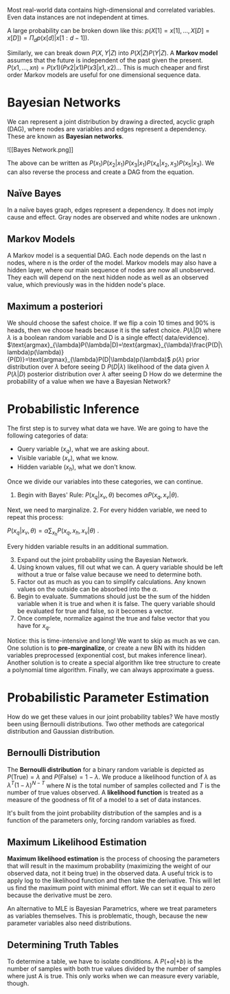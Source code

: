 Most real-world data contains high-dimensional and correlated variables. Even data instances are not independent at times. 

A large probability can be broken down like this: $p(X[1]=x[1],...,X[D]=x[D])=\Pi_dp(x[d]|x[1:d-1])$. 

Similarly, we can break down $P(X,Y|Z)$ into $P(X|Z)P(Y|Z)$. 
A **Markov model** assumes that the future is independent of the past given the present. $P(x1,...,xn)=P(x1)(Px2|x1)P(x3|x1,x2)...$
This is much cheaper and first order Markov models are useful for one dimensional sequence data. 

# Bayesian Networks
We can represent a joint distribution by drawing a directed, acyclic graph (DAG), where nodes are variables and edges represent a dependency. These are known as **Bayesian networks**. 

![[Bayes Network.png]]

The above can be written as $P(x_1)P(x_2|x_1)P(x_3|x_1)P(x_4|x_2,x_3)P(x_5|x_3)$. We can also reverse the process and create a DAG from the equation.  
## Naïve Bayes
In a naïve bayes graph, edges represent a dependency. It does not imply cause and effect. Gray nodes are observed and white nodes are unknown . 

## Markov Models
A Markov model is a sequential DAG. Each node depends on the last n nodes, where n is the order of the model. Markov models may also have a hidden layer, where our main sequence of nodes are now all unobserved. They each will depend on the next hidden node as well as an observed value, which previously was in the hidden node's place. 

## Maximum a posteriori
We should choose the safest choice. If we flip a coin 10 times and 90% is heads, then we choose heads because it is the safest choice. 
$P(\lambda|D)$ where $\lambda$ is a boolean random variable and D is a single effect( data/evidence). 
$\text{argmax}_{\lambda}P(\lambda|D)=\text{argmax}_{\lambda}\frac{P(D|\lambda)p(\lambda)}{P(D)}=\text{argmax}_{\lambda}P(D|\lambda)p(\lambda)$  $p(\lambda)$ prior distribution over $\lambda$ before seeing D
$P(D|\lambda)$ likelihood of the data given $\lambda$
$P(\lambda|D)$ posterior distribution over $\lambda$ after seeing D
How do we determine the probability of a value when we have a Bayesian Network?

# Probabilistic Inference
The first step is to survey what data we have. We are going to have the following categories of data:
- Query variable ($x_q$), what we are asking about. 
- Visible variable ($x_v$), what we know. 
- Hidden variable ($x_h$), what we don't know. 

Once we divide our variables into these categories, we can continue. 

1. Begin with Bayes' Rule:
$P(x_q|x_v, \theta)$ becomes $\alpha P(x_q, x_v|\theta)$. 

Next, we need to marginalize. 
2. For every hidden variable, we need to repeat this process:

$P(x_q|x_v, \theta)=\alpha \sum_{x_h}{P(x_q,x_h,x_v|\theta)}$ . 

Every hidden variable results in an additional summation. 

3. Expand out the joint probability using the Bayesian Network. 
4. Using known values, fill out what we can. A query variable should be left without a true or false value because we need to determine both. 
5. Factor out as much as you can to simplify calculations. Any known values on the outside can be absorbed into the $\alpha$. 
6. Begin to evaluate. Summations should just be the sum of the hidden variable when it is true and when it is false. The query variable should be evaluated for true and false, so it becomes a vector. 
7. Once complete, normalize against the true and false vector that you have for $x_q$. 

Notice: this is time-intensive and long! We want to skip as much as we can. One solution is to **pre-marginalize**, or create a new BN with its hidden variables preprocessed (exponential cost, but makes inference linear). Another solution is to create a special algorithm like tree structure to create a polynomial time algorithm. Finally, we can always approximate a guess. 

# Probabilistic Parameter Estimation
How do we get these values in our joint probability tables? We have mostly been using Bernoulli distributions. Two other methods are categorical distribution and Gaussian distribution. 

## Bernoulli Distribution
The **Bernoulli distribution** for a binary random variable is depicted as $P(\text{True})=\lambda$ and $P(\text{False})=1-\lambda$. We produce a likelihood function of $\lambda$ as $\lambda^T(1-\lambda)^{N-T}$ where $N$ is the total number of samples collected and $T$ is the number of true values observed. A **likelihood function** is treated as a measure of the goodness of fit of a model to a set of data instances. 

It's built from the joint probability distribution of the samples and is a function of the parameters only, forcing random variables as fixed. 

## Maximum Likelihood Estimation
**Maximum likelihood estimation** is the process of choosing the parameters that will result in the maximum probability (maximizing the weight of our observed data, not it being true) in the observed data. A useful trick is to apply log to the likelihood function and then take the derivative. This will let us find the maximum point with minimal effort. We can set it equal to zero because the derivative must be zero. 

An alternative to MLE is Bayesian Parametrics, where we treat parameters as variables themselves. This is problematic, though, because the new parameter variables also need distributions. 

## Determining Truth Tables
To determine a table, we have to isolate conditions. A $P(+a|+b)$ is the number of samples with both true values divided by the number of samples where just A is true. This only works when we can measure every variable, though. 
